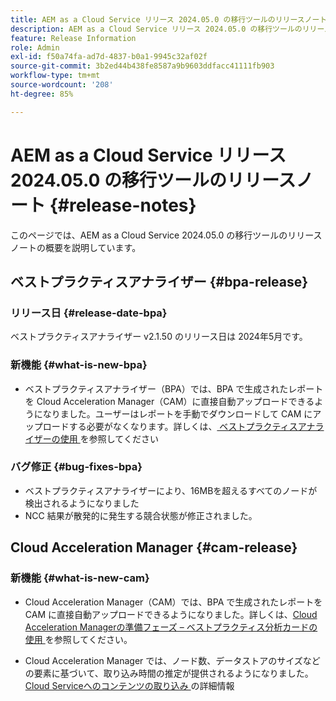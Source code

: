 ```yaml
---
title: AEM as a Cloud Service リリース 2024.05.0 の移行ツールのリリースノート
description: AEM as a Cloud Service リリース 2024.05.0 の移行ツールのリリースノート
feature: Release Information
role: Admin
exl-id: f50a74fa-ad7d-4837-b0a1-9945c32af02f
source-git-commit: 3b2ed44b438fe8587a9b9603ddfacc41111fb903
workflow-type: tm+mt
source-wordcount: '208'
ht-degree: 85%

---
```


# AEM as a Cloud Service リリース 2024.05.0 の移行ツールのリリースノート {#release-notes}

このページでは、AEM as a Cloud Service 2024.05.0 の移行ツールのリリースノートの概要を説明しています。

## ベストプラクティスアナライザー {#bpa-release}

### リリース日 {#release-date-bpa}

ベストプラクティスアナライザー v2.1.50 のリリース日は 2024年5月です。

### 新機能 {#what-is-new-bpa}

* ベストプラクティスアナライザー（BPA）では、BPA で生成されたレポートを Cloud Acceleration Manager（CAM）に直接自動アップロードできるようになりました。ユーザーはレポートを手動でダウンロードして CAM にアップロードする必要がなくなります。詳しくは、[ ベストプラクティスアナライザーの使用 ](/help/journey-migration/best-practices-analyzer/using-best-practices-analyzer.md) を参照してください

### バグ修正 {#bug-fixes-bpa}

* ベストプラクティスアナライザーにより、16MBを超えるすべてのノードが検出されるようになりました
* NCC 結果が散発的に発生する競合状態が修正されました。

## Cloud Acceleration Manager {#cam-release}

### 新機能 {#what-is-new-cam}

* Cloud Acceleration Manager（CAM）では、BPA で生成されたレポートを CAM に直接自動アップロードできるようになりました。詳しくは、[Cloud Acceleration Managerの準備フェーズ – ベストプラクティス分析カードの使用 ](/help/journey-migration/cloud-acceleration-manager/using-cam/cam-readiness-phase.md#best-practices-analysis) を参照してください。

* Cloud Acceleration Manager では、ノード数、データストアのサイズなどの要素に基づいて、取り込み時間の推定が提供されるようになりました。[Cloud Serviceへのコンテンツの取り込み ](/help/journey-migration/content-transfer-tool/using-content-transfer-tool/ingesting-content.md) の詳細情報
